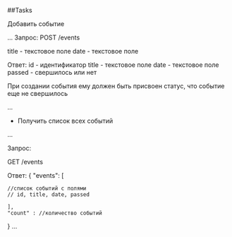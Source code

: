 ##Tasks

Добавить событие

...
Запрос: 
POST /events

title - текстовое поле
date - текстовое поле

Ответ:
id - идентификатор
title - текстовое поле
date - текстовое поле
passed - свершилось или нет

При создании события ему должен быть присвоен статус, что событие еще не свершилось

...

- Получить список всех событий

...

Запрос:

GET /events

Ответ:
{
    "events": [

    //список событий с полями
    // id, title, date, passed

    ],
    "count" : //количество событий
}
...
 
